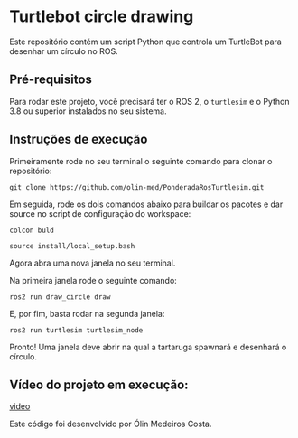 # Turtlebot circle drawing

Este repositório contém um script Python que controla um TurtleBot para desenhar um círculo no ROS.

## Pré-requisitos

Para rodar este projeto, você precisará ter o ROS 2, o `turtlesim` e o Python 3.8 ou superior instalados no seu sistema.

## Instruções de execução

Primeiramente rode no seu terminal o seguinte comando para clonar o repositório:

`git clone https://github.com/olin-med/PonderadaRosTurtlesim.git`

Em seguida, rode os dois comandos abaixo para buildar os pacotes e dar source no script de configuração do workspace:

`colcon buld`

`source install/local_setup.bash`

Agora abra uma nova janela no seu terminal.

Na primeira janela rode o seguinte comando:

`ros2 run draw_circle draw`

E, por fim, basta rodar na segunda janela:

`ros2 run turtlesim turtlesim_node`

Pronto! Uma janela deve abrir na qual a tartaruga spawnará e desenhará o círculo.

## Vídeo do projeto em execução:

[video](https://www.youtube.com/watch?v=ATgdTEat4w4)

Este código foi desenvolvido por Ólin Medeiros Costa.




